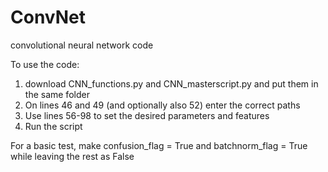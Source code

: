 # ConvNet
convolutional neural network code 

To use the code:

1. download CNN_functions.py and CNN_masterscript.py and put them in the same folder
2. On lines 46 and 49 (and optionally also 52) enter the correct paths
3. Use lines 56-98 to set the desired parameters and features
4. Run the script

For a basic test, make confusion_flag = True and batchnorm_flag = True while leaving the rest as False
